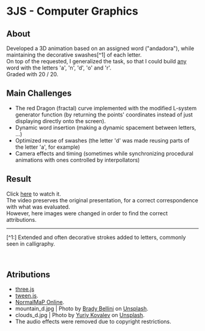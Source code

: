 # 3JS - Computer Graphics

## About
Developed a 3D animation based on an assigned word ("andadora"), while maintaining the decorative swashes[^1] of each letter. 
<br/>
On top of the requested, I generalized the task, so that I could build <u>any</u> word with the letters 'a', 'n', 'd', 'o' and 'r'.
<br/>
Graded with 20 / 20.

## Main Challenges
- The red Dragon (fractal) curve implemented with the modified L-system generator function (by returning the points' coordinates instead of just displaying directly onto the screen).
- Dynamic word insertion (making a dynamic spacement between letters, ...)
- Optimized reuse of swashes (the letter 'd' was made reusing parts of the letter 'a', for example)
- Camera effects and timing (sometimes while synchronizing procedural animations with ones controlled by interpollators)

## Result
Click <a href="https://youtu.be/TrZ_TKX3Qwg">here</a> to watch it.<br/>
The video preserves the original presentation, for a correct correspondence with what was evaluated.<br/>
However, here images were changed in order to find the correct attributions.<br/>

---
[^1:] Extended and often decorative strokes added to letters, commonly seen in calligraphy.

<br/>

## Atributions
- <a href="https://threejs.org/">three.js</a>
- <a href="https://github.com/tweenjs/tween.js/?tab=readme-ov-file">tween.js</a>.
- <a href="http://cpetry.github.io/NormalMap-Online/">NormalMaP Online</a>.
- mountain_d.jpg | Photo by <a href="https://unsplash.com/@brady_bellini">Brady Bellini</a> on <a href="https://unsplash.com/">Unsplash</a>.
- clouds_d.jpg   | Photo by <a href="https://unsplash.com/@nightcoder">Yuriy Kovalev</a> on <a href="https://unsplash.com/">Unsplash</a>.
- The audio effects were removed due to copyright restrictions.